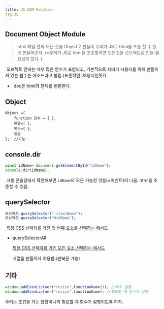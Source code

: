 ```yaml
---
title: JS DOM Function
tag:JS
---
```


## Document Object Module

> html 파일 안의 모든 것을 Object로 만들어 우리가 JS로 html을 조종 할 수 있게 만들어준다. (=우리가 JS로 html을 조종할려면 모든것을 오브젝트로 만들 필요성이 있다. ) 

​	오브젝트 안에는 매우 많은 함수가 포함되고, 기본적으로 자바가 사용자를 위해 만들어져 있는 함수는 메소드라고 불림.(표준적인 JS양식인듯?) 

+ ​	doc은 html의 전체를 반환한다.



## Object

```
Object ={
	function 함수 = { },
	배열=[ ],
	변수={ },
	등등
}; 	//가능  
```



## console.dir

```js
const idName= document.getElementById("idName");
console.dir(idName);
```

​	크롬 콘솔창에서 확인해보면 `idName`의 모든 가능한 것들(=이벤트)이 나옴. html을 조종할 수 있음.



## querySelector

```js
오브젝트.querySelector(".className");
오브젝트.querySelector("#idName");
```

​	[특정 CSS 선택자를 가진 첫 번째 요소를 선택하는 메서드](https://www.codingfactory.net/10410)

+ querySelectorAll 

   [특정 CSS 선택자를 가진 모든 요소 선택하는 메서드](https://www.codingfactory.net/10413) 

  배열을 만들어서 이용함.(반복문 가능)







## 기타 

```js
window.addEvenListner("resize",functionName()); //바로 실행
window.addEvenListner("resize",functionName); //필요할 때 함수가 실행
```

 우리는 조건을 거는 입장이니까 필요할 때 함수가 실행되도록 하자.